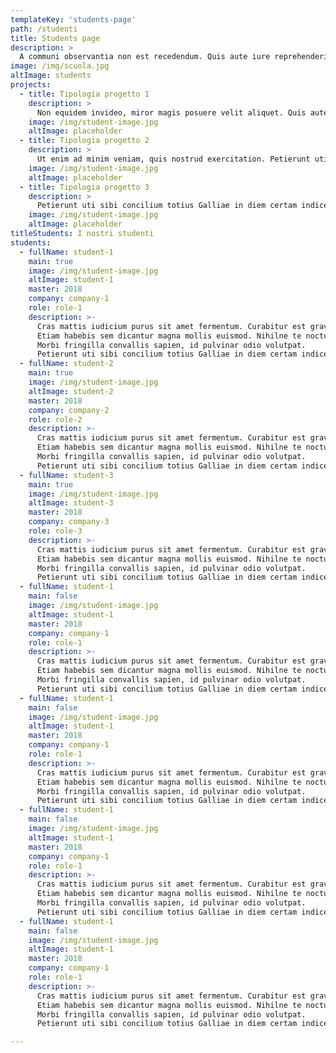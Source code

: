 ```yaml
---
templateKey: 'students-page'
path: /studenti
title: Students page
description: >
  A communi observantia non est recedendum. Quis aute iure reprehenderit in voluptate velit esse. Ambitioni dedisse scripsisse iudicaretur.
image: /img/scuola.jpg
altImage: students
projects:
  - title: Tipologia progetto 1
    description: >
      Non equidem invideo, miror magis posuere velit aliquet. Quis aute iure reprehenderit in voluptate velit esse. Unam incolunt Belgae, aliam Aquitani, tertiam. Fictum,  deserunt mollit anim laborum astutumque! Gallia est omnis divisa in partes tres, quarum. A communi observantia non est recedendum.
    image: /img/student-image.jpg
    altImage: placeholder
  - title: Tipologia progetto 2
    description: >
      Ut enim ad minim veniam, quis nostrud exercitation. Petierunt uti sibi concilium totius Galliae in diem certam indicere. Idque Caesaris facere voluntate liceret: sese habere. Excepteur sint obcaecat cupiditat non proident culpa. Lorem ipsum dolor sit amet, consectetur adipisici elit, sed eiusmod tempor incidunt ut labore et dolore magna aliqua. Gallia est omnis divisa in partes tres, quarum.
    image: /img/student-image.jpg
    altImage: placeholder
  - title: Tipologia progetto 3
    description: >
      Petierunt uti sibi concilium totius Galliae in diem certam indicere. Contra legem facit qui id facit quod lex prohibet. Nihilne te nocturnum praesidium Palati, nihil urbis vigiliae. A communi observantia non est recedendum. Curabitur blandit tempus ardua ridiculus sed magna. Non equidem invideo, miror magis posuere velit aliquet.
    image: /img/student-image.jpg
    altImage: placeholder
titleStudents: I nostri studenti
students:
  - fullName: student-1
    main: true
    image: /img/student-image.jpg
    altImage: student-1
    master: 2018
    company: company-1
    role: role-1
    description: >-
      Cras mattis iudicium purus sit amet fermentum. Curabitur est gravida et libero vitae dictum.
      Etiam habebis sem dicantur magna mollis euismod. Nihilne te nocturnum praesidium Palati, nihil urbis vigiliae.
      Morbi fringilla convallis sapien, id pulvinar odio volutpat.
      Petierunt uti sibi concilium totius Galliae in diem certam indicere.
  - fullName: student-2
    main: true
    image: /img/student-image.jpg
    altImage: student-2
    master: 2018
    company: company-2
    role: role-2
    description: >-
      Cras mattis iudicium purus sit amet fermentum. Curabitur est gravida et libero vitae dictum.
      Etiam habebis sem dicantur magna mollis euismod. Nihilne te nocturnum praesidium Palati, nihil urbis vigiliae.
      Morbi fringilla convallis sapien, id pulvinar odio volutpat.
      Petierunt uti sibi concilium totius Galliae in diem certam indicere.
  - fullName: student-3
    main: true
    image: /img/student-image.jpg
    altImage: student-3
    master: 2018
    company: company-3
    role: role-3
    description: >-
      Cras mattis iudicium purus sit amet fermentum. Curabitur est gravida et libero vitae dictum.
      Etiam habebis sem dicantur magna mollis euismod. Nihilne te nocturnum praesidium Palati, nihil urbis vigiliae.
      Morbi fringilla convallis sapien, id pulvinar odio volutpat.
      Petierunt uti sibi concilium totius Galliae in diem certam indicere.
  - fullName: student-1
    main: false
    image: /img/student-image.jpg
    altImage: student-1
    master: 2018
    company: company-1
    role: role-1
    description: >-
      Cras mattis iudicium purus sit amet fermentum. Curabitur est gravida et libero vitae dictum.
      Etiam habebis sem dicantur magna mollis euismod. Nihilne te nocturnum praesidium Palati, nihil urbis vigiliae.
      Morbi fringilla convallis sapien, id pulvinar odio volutpat.
      Petierunt uti sibi concilium totius Galliae in diem certam indicere.
  - fullName: student-1
    main: false
    image: /img/student-image.jpg
    altImage: student-1
    master: 2018
    company: company-1
    role: role-1
    description: >-
      Cras mattis iudicium purus sit amet fermentum. Curabitur est gravida et libero vitae dictum.
      Etiam habebis sem dicantur magna mollis euismod. Nihilne te nocturnum praesidium Palati, nihil urbis vigiliae.
      Morbi fringilla convallis sapien, id pulvinar odio volutpat.
      Petierunt uti sibi concilium totius Galliae in diem certam indicere.
  - fullName: student-1
    main: false
    image: /img/student-image.jpg
    altImage: student-1
    master: 2018
    company: company-1
    role: role-1
    description: >-
      Cras mattis iudicium purus sit amet fermentum. Curabitur est gravida et libero vitae dictum.
      Etiam habebis sem dicantur magna mollis euismod. Nihilne te nocturnum praesidium Palati, nihil urbis vigiliae.
      Morbi fringilla convallis sapien, id pulvinar odio volutpat.
      Petierunt uti sibi concilium totius Galliae in diem certam indicere.
  - fullName: student-1
    main: false
    image: /img/student-image.jpg
    altImage: student-1
    master: 2018
    company: company-1
    role: role-1
    description: >-
      Cras mattis iudicium purus sit amet fermentum. Curabitur est gravida et libero vitae dictum.
      Etiam habebis sem dicantur magna mollis euismod. Nihilne te nocturnum praesidium Palati, nihil urbis vigiliae.
      Morbi fringilla convallis sapien, id pulvinar odio volutpat.
      Petierunt uti sibi concilium totius Galliae in diem certam indicere.

---
```


